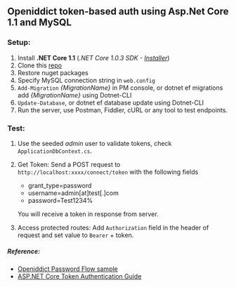 ## Openiddict token-based auth using Asp.Net Core 1.1 and MySQL

### Setup:

1. Install **.NET Core 1.1** (*.NET Core 1.0.3 SDK - [Installer]()*)
2. Clone this [repo](https://github.com/abdmd/Openiddict-Aspnetcore-TokenAuth.git)
3. Restore nuget packages
4. Specify MySQL connection string in `web.config`
5. `Add-Migration` *{MigrationName}* in PM console, or dotnet ef migrations add *{MigrationName}* using Dotnet-CLI
6. `Update-Database`, or dotnet ef database update using Dotnet-CLI
7. Run the server, use Postman, Fiddler, cURL or any tool to test endpoints.

### Test:

1. Use the seeded *admin* user to validate tokens, check `ApplicationDbContext.cs`.

2. Get Token: Send a POST request to `http://localhost:xxxx/connect/token` with the following fields
   * grant_type=password
   * username=admin[at]test[.]com
   * password=Test1234%

   You will receive a token in response from server.


3. Access protected routes: Add `Authorization` field in the header of request and set value to `Bearer`  + token.

##### Reference: 
* [Openiddict Password Flow sample](https://github.com/openiddict/openiddict-samples/tree/master/samples/PasswordFlow)
* [ASP.NET Core Token Authentication Guide](https://stormpath.com/blog/token-authentication-asp-net-core)
